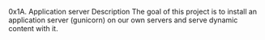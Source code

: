 0x1A. Application server
Description
The goal of this project is to install an application server (gunicorn) on our own servers and serve dynamic content with it.
